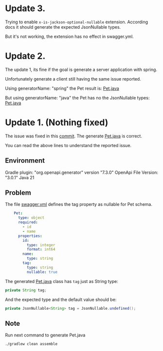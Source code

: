 # Update 3.

Trying to enable `x-is-jackson-optional-nullable` extension. According docs it should generate the expected JsonNullable types.

But it's not working, the extension has no effect in swagger.yml.

# Update 2.

The update 1, its fine if the goal is generate a server application with spring.

Unfortunately generate a client still having the same issue reported.

Using generatorName: "spring" the Pet result is: [Pet.java](src/test/resources/Pet.java)

But using generatorName: "java" the Pet has no the JsonNullable types: [Pet.java](build/generated-src/swagger/src/main/java/org/openapitools/client/model/Pet.java)


# Update 1. (Nothing fixed)

The issue was fixed in this [commit](https://github.com/robertop87/opengen/commit/540a8dd4f6e51f4b95eff452f63e32a10dc50a48). The generate [Pet.java](src/test/resources/Pet.java) is correct.

You can read the above lines to understand the reported issue.


## Environment

Gradle plugin: "org.openapi.generator" version "7.3.0"
OpenApi File Version: "3.0.1"
Java 21

## Problem

The file [swagger.yml](swagger.yml) defines the tag property as nullable for Pet schema.

```yaml
    Pet:
      type: object
      required:
        - id
        - name
      properties:
        id:
          type: integer
          format: int64
        name:
          type: string
        tag:
          type: string
          nullable: true 
```

The generated [Pet.java](build/generated-src/swagger/src/main/java/org/openapitools/client/model/Pet.java) class has `tag` just as String type:

```java
private String tag;
```

And the expected type and the default value should be:

```java
private JsonNullable<String> tag = JsonNullable.undefined();
```

## Note

Run next command to generate Pet.java

```shell
./gradlew clean assemble
```
